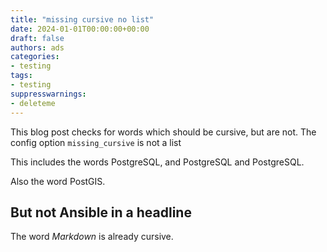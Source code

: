 ```yaml
---
title: "missing cursive no list"
date: 2024-01-01T00:00:00+00:00
draft: false
authors: ads
categories:
- testing
tags:
- testing
suppresswarnings:
- deleteme
---
```


This blog post checks for words which should be cursive, but are not.
The config option `missing_cursive` is not a list

This includes the words PostgreSQL, and PostgreSQL and PostgreSQL.

Also the word PostGIS.

## But not Ansible in a headline

The word *Markdown* is already cursive.
